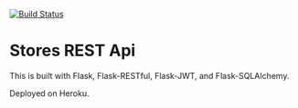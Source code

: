 [![Build Status](https://www.travis-ci.com/allyboy08/travis_cl.svg?branch=main)](https://www.travis-ci.com/allyboy08/travis_cl)

# Stores REST Api

This is built with Flask, Flask-RESTful, Flask-JWT, and Flask-SQLAlchemy.

Deployed on Heroku.
